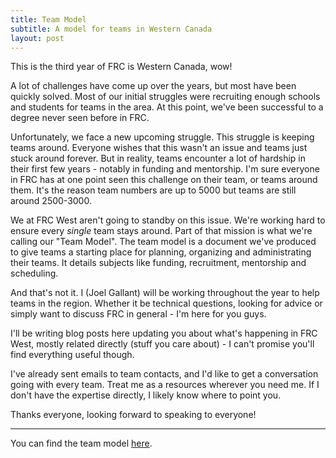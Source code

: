 ```yaml
---
title: Team Model
subtitle: A model for teams in Western Canada
layout: post
---
```


This is the third year of FRC is Western Canada, wow!

A lot of challenges have come up over the years, but most have been quickly solved. Most of our initial struggles were recruiting enough schools and students for teams in the area. At this point, we've been successful to a degree never seen before in FRC.

Unfortunately, we face a new upcoming struggle. This struggle is keeping teams around. Everyone wishes that this wasn't an issue and teams just stuck around forever. But in reality, teams encounter a lot of hardship in their first few years - notably in funding and mentorship.
I'm sure everyone in FRC has at one point seen this challenge on their team, or teams around them. It's the reason team numbers are up to 5000 but teams are still around 2500-3000.


We at FRC West aren't going to standby on this issue. We're working hard to ensure every *single* team stays around. Part of that mission is what we're calling our "Team Model".
The team model is a document we've produced to give teams a starting place for planning, organizing and administrating their teams. It details subjects like funding, recruitment, mentorship and scheduling.


And that's not it. I (Joel Gallant) will be working throughout the year to help teams in the region. Whether it be technical questions, looking for advice or simply want to discuss FRC in general - I'm here for you guys.


I'll be writing blog posts here updating you about what's happening in FRC West, mostly related directly (stuff you care about) - I can't promise you'll find everything useful though.


I've already sent emails to team contacts, and I'd like to get a conversation going with every team. Treat me as a resources wherever you need me. If I don't have the expertise directly, I likely know where to point you.


Thanks everyone, looking forward to speaking to everyone!

--- 
You can find the team model [here](/posts/attachments/teammodel.pdf).
